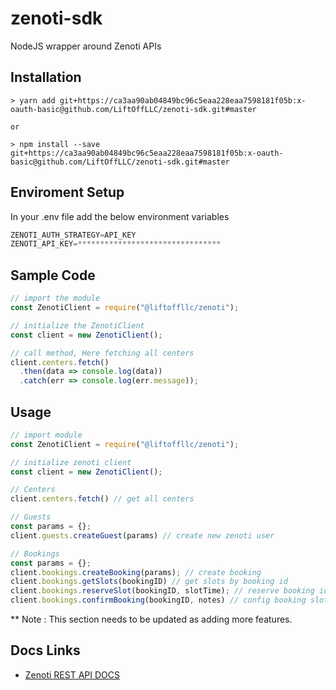 # zenoti-sdk
NodeJS wrapper around Zenoti APIs

## Installation
```shell
> yarn add git+https://ca3aa90ab04849bc96c5eaa228eaa7598181f05b:x-oauth-basic@github.com/LiftOffLLC/zenoti-sdk.git#master

or

> npm install --save git+https://ca3aa90ab04849bc96c5eaa228eaa7598181f05b:x-oauth-basic@github.com/LiftOffLLC/zenoti-sdk.git#master
```

## Enviroment Setup
In your .env file add the below environment variables
```javascript
ZENOTI_AUTH_STRATEGY=API_KEY
ZENOTI_API_KEY=********************************
```

## Sample Code
```javascript
// import the module
const ZenotiClient = require("@liftoffllc/zenoti");

// initialize the ZenotiClient
const client = new ZenotiClient();

// call method, Here fetching all centers
client.centers.fetch()
  .then(data => console.log(data))
  .catch(err => console.log(err.message));
```

## Usage
```javascript
// import module
const ZenotiClient = require("@liftoffllc/zenoti");

// initialize zenoti client
const client = new ZenotiClient();

// Centers
client.centers.fetch() // get all centers

// Guests
const params = {};
client.guests.createGuest(params) // create new zenoti user

// Bookings
const params = {};
client.bookings.createBooking(params); // create booking
client.bookings.getSlots(bookingID) // get slots by booking id
client.bookings.reserveSlot(bookingID, slotTime); // reserve booking id against slot time
client.bookings.confirmBooking(bookingID, notes) // config booking slot

```
** Note : This section needs to be updated as adding more features.

## Docs Links
- [Zenoti REST API DOCS](https://docs.zenoti.com/?version=latest "Zenoti REST API DOCS")